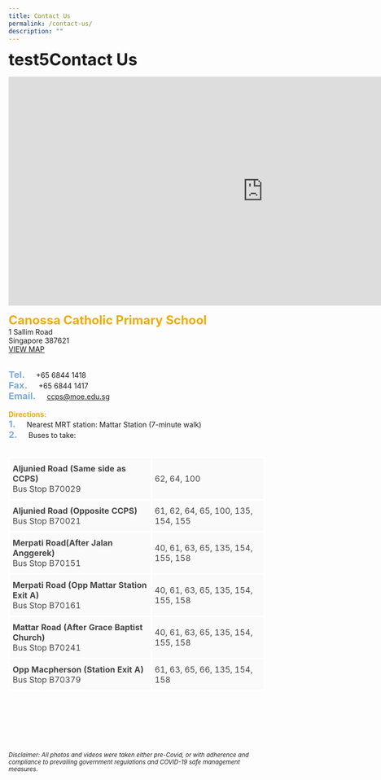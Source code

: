 ```yaml
---
title: Contact Us
permalink: /contact-us/
description: ""
---
```

<b><font size="6">test5Contact Us</font></b>


<iframe loading="lazy" allowfullscreen="" style="border:0;" height="450" width="1000" src="https://www.google.com/maps/embed?pb=!1m18!1m12!1m3!1d3988.749421973244!2d103.8795856152799!3d1.3262914620188453!2m3!1f0!2f0!3f0!3m2!1i1024!2i768!4f13.1!3m3!1m2!1s0x31da1788266d1321%3A0x73898133b2415512!2sCanossa%20Catholic%20Primary%20School!5e0!3m2!1sen!2ssg!4v1664181438865!5m2!1sen!2ssg"></iframe>


<b><font color="#eeac0d" size="5">Canossa Catholic Primary School</font></b>
<br>
1 Sallim Road<br>
Singapore 387621<br><a href="https://www.google.com/maps?ll=1.326286,103.881774&z=16&t=m&hl=en&gl=SG&mapclient=embed&cid=8325327445205013778">VIEW MAP</a>
<br>
<br>
	
<b><font size="4" color="#7daadf">Tel.</font></b> &emsp; +65 6844 1418&nbsp;
<br>
<b><font size="4" color="#7daadf">Fax.</font></b> &emsp; +65 6844 1417&nbsp;
<br>
<b><font size="4" color="#7daadf">Email.</font></b> &emsp; <a href="mailto:ccps@moe.edu.sg"> ccps@moe.edu.sg</a>&nbsp;
<br>
<br> 
<span style="font-weight:normal">
<b><font color="#eeac0d">Directions:</font></b>
<br>
<b><font size="4" color="#7daadf">1.</font></b> &emsp; Nearest MRT station: Mattar Station (7-minute walk)&nbsp;
<br>
<b><font size="4" color="#7daadf">2.</font></b> &emsp; Buses to take:
</span>
<br>
<br>

<table class="tg" style="border-collapse:collapse;border-spacing:0">
<thead>
<tr>
<td style="background-color:#FAFAFA;border-color:white;border-style:solid;border-width:3px;color:#454545;font-family:;font-size:px;font-weight:normal;overflow:hidden;padding:10px 5px;text-align:left;vertical-align:middle;word-break:normal"><b>Aljunied Road (Same side as CCPS)</b><br>Bus Stop B70029</td>
<td style="background-color:#FAFAFA;border-color:white;border-style:solid;border-width:3px;color:#454545;font-family:;font-size:px;font-weight:normal;overflow:hidden;padding:10px 5px;text-align:left;vertical-align:middle;word-break:normal">62, 64, 100</td>
</tr>
</thead>
<tbody>
<tr>
<td style="background-color:#FAFAFA;border-color:white;border-style:solid;border-width:3px;color:#454545;font-family:;font-size:px;font-weight:normal;overflow:hidden;padding:10px 5px;text-align:left;vertical-align:middle;word-break:normal"><b>Aljunied Road (Opposite CCPS)</b><br>Bus Stop B70021</td>
<td style="background-color:#FAFAFA;border-color:white;border-style:solid;border-width:3px;color:#454545;font-family:;font-size:px;font-weight:normal;overflow:hidden;padding:10px 5px;text-align:left;vertical-align:middle;word-break:normal">61, 62, 64, 65, 100, 135, 154, 155</td>
</tr>
<tr>
<td style="background-color:#FAFAFA;border-color:white;border-style:solid;border-width:3px;color:#454545;font-family:;font-size:px;font-weight:normal;overflow:hidden;padding:10px 5px;text-align:left;vertical-align:middle;word-break:normal"><b>Merpati Road(After Jalan Anggerek)</b><br>Bus Stop B70151</td>
<td style="background-color:#FAFAFA;border-color:white;border-style:solid;border-width:3px;color:#454545;font-family:;font-size:px;font-weight:normal;overflow:hidden;padding:10px 5px;text-align:left;vertical-align:middle;word-break:normal">40, 61, 63, 65, 135, 154, 155, 158</td>
</tr>
<tr>
<td style="background-color:#FAFAFA;border-color:white;border-style:solid;border-width:3px;color:#454545;font-family:;font-size:px;font-weight:normal;overflow:hidden;padding:10px 5px;text-align:left;vertical-align:middle;word-break:normal"><b>Merpati Road (Opp Mattar Station Exit A)</b><br>Bus Stop B70161</td>
<td style="background-color:#FAFAFA;border-color:white;border-style:solid;border-width:3px;color:#454545;font-family:;font-size:px;font-weight:normal;overflow:hidden;padding:10px 5px;text-align:left;vertical-align:middle;word-break:normal">40, 61, 63, 65, 135, 154, 155, 158</td>
</tr>
<tr>
<td style="background-color:#FAFAFA;border-color:white;border-style:solid;border-width:3px;color:#454545;font-family:;font-size:px;font-weight:normal;overflow:hidden;padding:10px 5px;text-align:left;vertical-align:middle;word-break:normal"><b>Mattar Road (After Grace Baptist Church)</b><br>Bus Stop B70241</td>
<td style="background-color:#FAFAFA;border-color:white;border-style:solid;border-width:3px;color:#454545;font-family:;font-size:px;font-weight:normal;overflow:hidden;padding:10px 5px;text-align:left;vertical-align:middle;word-break:normal">40, 61, 63, 65, 135, 154, 155, 158<br></td>
</tr>
<tr>
<td style="background-color:#FAFAFA;border-color:white;border-style:solid;border-width:3px;color:#454545;font-family:;font-size:px;font-weight:normal;overflow:hidden;padding:10px 5px;text-align:left;vertical-align:middle;word-break:normal"><b>Opp Macpherson (Station Exit A)</b><br>Bus Stop B70379</td>
<td style="background-color:#FAFAFA;border-color:white;border-style:solid;border-width:3px;color:#454545;font-family:;font-size:px;font-weight:normal;overflow:hidden;padding:10px 5px;text-align:left;vertical-align:middle;word-break:normal">61, 63, 65, 66, 135, 154, 158</td></tr></tbody></table>


<br><br><br><br><br><br>
<sup><em>Disclaimer: All photos and videos were taken either pre-Covid, or with adherence and compliance to prevailing government regulations and COVID-19 safe management measures.</em></sup>